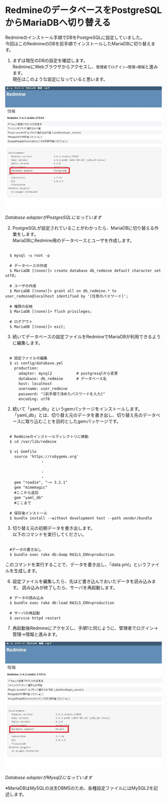 # RedmineのデータベースをPostgreSQLからMariaDBへ切り替える

  Redmineのインストール手順でDBをPostgreSQLに設定していました。  
  今回はこのRedmineのDBを前手順でインストールしたMariaDBに切り替えます。

  1. まずは現在のDBの設定を確認します。  
  RedmineにWebブラウザからアクセスし、`管理者でログイン→管理→情報`と進みます。  
  現在はこのような設定になっていると思います。
<div align=center>
  <img src="image/Redmine_info.JPG">
</div>  

  *Database adapterがPostgreSQLになっています*

  2. PostgreSQLが設定されていることがわかったら、MariaDBに切り替える作業をします。  
     MariaDBにRedmine用のデータべースとユーザを作成します。

```

  $ mysql -u root -p

  # データベースの作成
  $ MariaDB [(none)]> create database db_redmine default character set utf8;

  # ユーザの作成
  $ MariaDB [(none)]> grant all on db_redmine.* to user_redmine@localhost identified by '[任意のパスワード]';

  # 権限の反映
  $ MariaDB [(none)]> flush privileges;

  # ログアウト
  $ MariaDB [(none)]> exit;

```

  3. 続いてデータベースの設定ファイルをRedmineでMariaDBが利用できるように編集します。

```

  # 設定ファイルの編集
  $ vi config/database.yml
    production:
      adapter: mysql2           # postgresqlから変更
      database: db_redmine      # データベース名
      host: localhost
      username: user_redmine
      password: "[前手順で決めたパスワードを入力]"
      encoding: utf8

```

  2. 続いて「yaml_db」というgemパッケージをインストールします。  
  「yaml_db」とは、切り替え元のデータを書き出し、切り替え先のデータベースに取り込むことを目的としたgemパッケージです。

```

  # Redmineのインストールディレクトリに移動
  $ cd /var/lib/redmine

  $ vi Gemfile
    source 'https://rubygems.org'
                ・

                ・
                ・
    gem "roadie", "~> 3.2.1"
    gem "mimemagic"
    #ここから追記
    gem "yaml_db"
    #ここまで

  # 保存後インストール
  $ bundle install --without development test --path vendor/bundle

```

  3. 切り替え元の初期データを書き出します。  
     以下のコマンドを実行してください。

```

  #データの書き出し
  $ bundle exec rake db:dump RAILS_ENV=production

```
  このコマンドを実行することで、データを書き出し、「data.yml」というファイルを生成します。


  6. 設定ファイルを編集したら、先ほど書き込んでおいたデータを読み込みます。
     読み込みが終了したら、サーバを再起動します。

```
  # データの読み込み
  $ bundle exec rake db:load RAILS_ENV=production

  # サーバの再起動
  $ service httpd restart

```

  7. 再起動後Redmineにアクセスし、手順1と同じように、管理者でログイン→管理→情報と進みます。  
<div align=center>
  <img src="image/Redmine_info_changed.JPG">
</div>  

  *Database adapterがMysql2になっています*

  ※MariaDBはMySQLの派生DBMSのため、各種設定ファイルにはMySQL2を記述します。  